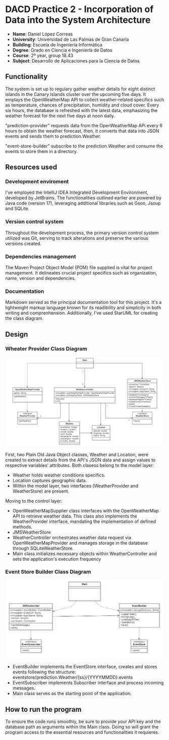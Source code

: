 # DACD Practice 2 - Incorporation of Data into the System Architecture
- **Name**: Daniel López Correas
- **University**: Universidad de Las Palmas de Gran Canaria
- **Building**: Escuela de Ingeniería Informática
- **Degree**: Grado en Ciencia e Ingeniería de Datos
- **Course**: 2º year, group 18.43
- **Subject**: Desarrollo de Aplicaciones para la Ciencia de Datos

## Functionality

The system is set up to regulary gather weather details for eight distinct islands in the Canary Islands cluster over the upcoming five days. It emplays the OpenWeatherMap API to collect weather-related specifics such as temperature, chances of precipitation, humidity and cloud cover. Every six hours, the database is refreshed with the latest data, emphasizing the weather forecast for the next five days at noon daily.

"prediction-provider" requests data from the OpenWeatherMap APi every 6 hours to obtain the weather forecast, then, it converts that data into JSON events and sends them to prediction.Weather.

"event-store-builder" subscribe to the prediction.Weather and consume the events to store them in a directory.

## Resources used
### Development enviroment
I've employed the IntelliJ IDEA Integrated Development Environment, developed by JetBrains. The functionalities outlined earlier are powered by Java code (version 17), leveraging additional libraries such as Gson, Jsoup and SQLite.
### Version control system
Throughout the development process, the primary version control system utilized was Git, serving to track alterations and preserve the various versions created.
### Dependencies management
The Maven Project Object Model (POM) file supplied is vital for project management. It delineates crucial project specifics such as organization, name, version and dependencies.
### Documentation
Markdown served as the principal documentation tool for this project. It's a lightweight markup language known for its readibility and simplicity in both writing and comprenhension. Additionally, I've used StarUML for creating the class diagram.


## Design
### Wheater Provider Class Diagram

![Class diagram image](Diagrama_Weather_Provider.png)

First, two Plain Old Java Object classes, Weather and Location, were created to extract details from the API's JSON data and assign values to respective variables' attributes. Both clasess belong to the model layer:

- Weather holds weather conditions specifics.
- Location captures geographic data.
- Within the model layer, two interfaces (WeatherProvider and WeatherStore) are present.

Moving to the control layer:

- OpenWeatherMapSupplier class interfaces with the OpenWeatherMap API to retrieve weather data. This class also implements the WeatherProvider interface, mandating the implementation of defined methods.
- JMSWeatherStore
- WeatherController orchestrates weather data request via OpenWeatherMapProvider and manages storage in the database through SQLiteWeatherStore.
- Main class initializes necessary objects within WeatherController and sets the application's execution frequency

### Event Store Builder Class Diagram

![Class diagram image](Diagrama_Event_Store.png)

 - EventBuilder implements the EventStore interface, creates and stores events following the structure: eventstore/prediction.Weather/{ss}/{YYYYMMDD}.events
 - EventSubscriber implements Subscriber interface and process incoming messages.
 - Main class serves as the starting point of the application.

## How to run the program
To ensure the code runs smoothly, be sure to provide your API key and the database path as arguments within the Main class. Doing so will grant the program access to the essential resources and functionalities it requieres.

